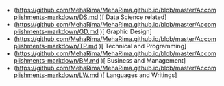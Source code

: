 

- (https://github.com/MehaRima/MehaRima.github.io/blob/master/Accomplishments-markdown/DS.md  )[ Data Science related]
- (https://github.com/MehaRima/MehaRima.github.io/blob/master/Accomplishments-markdown/GD.md  )[ Graphic Design]
- (https://github.com/MehaRima/MehaRima.github.io/blob/master/Accomplishments-markdown/TP.md  )[ Technical and Programming]
- (https://github.com/MehaRima/MehaRima.github.io/blob/master/Accomplishments-markdown/BM.md )[ Business and Management]
- (https://github.com/MehaRima/MehaRima.github.io/blob/master/Accomplishments-markdown/LW.md  )[ Languages and Writings]


